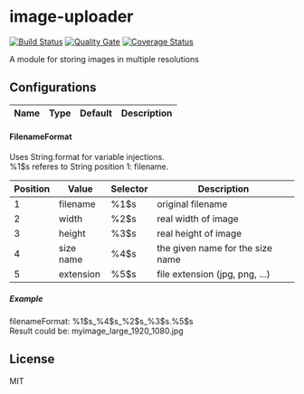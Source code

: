 # image-uploader
[![Build Status](https://travis-ci.org/Avexis/image-uploader.svg?branch=master)](https://travis-ci.org/Avexis/image-uploader)
[![Quality Gate](https://sonarcloud.io/api/badges/gate?key=avexis-image-uploader)](https://sonarcloud.io/dashboard/index/avexis-image-uploader)
[![Coverage Status](https://coveralls.io/repos/github/Avexis/image-uploader/badge.svg?branch=master)](https://coveralls.io/github/Avexis/image-uploader?branch=master)

A module for storing images in multiple resolutions

## Configurations

Name | Type | Default | Description
--- | --- | --- | ---


#### FilenameFormat
Uses String.format for variable injections.<br/>
%1$s referes to String position 1: filename.

Position | Value | Selector | Description
--- | --- | --- | ---
1 | filename | %1$s | original filename
2 | width | %2$s | real width of image
3 | height | %3$s | real height of image
4 | size name | %4$s | the given name for the size name
5 | extension | %5$s | file extension (jpg, png, ...)
##### Example
filenameFormat: %1$s_%4$s_%2$s_%3$s.%5$s <br/>
Result could be: myimage_large_1920_1080.jpg



## License
MIT
